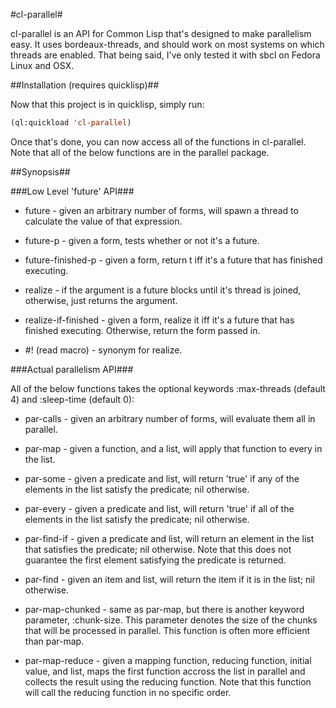 #cl-parallel#

cl-parallel is an API for Common Lisp that's designed to make parallelism easy.
It uses bordeaux-threads, and should work on most systems on which threads are
enabled. That being said, I've only tested it with sbcl on Fedora Linux and
OSX.

##Installation (requires quicklisp)##

Now that this project is in quicklisp, simply run:
```lisp
(ql:quickload 'cl-parallel)
```

Once that's done, you can now access all of the functions in cl-parallel. Note
that all of the below functions are in the parallel package.

##Synopsis##

###Low Level 'future' API###

* future - given an arbitrary number of forms, will spawn a thread to calculate
the value of that expression.

* future-p - given a form, tests whether or not it's a future.

* future-finished-p - given a form, return t iff it's a future that has
finished executing.

* realize - if the argument is a future blocks until it's thread is
joined, otherwise, just returns the argument.

* realize-if-finished - given a form, realize it iff it's a future that has
finished executing. Otherwise, return the form passed in.

* \#! (read macro) - synonym for realize.

###Actual parallelism API###

All of the below functions takes the optional keywords :max-threads (default 4)
and :sleep-time (default 0):

* par-calls - given an arbitrary number of forms, will evaluate them all in
parallel.

* par-map - given a function, and a list, will apply that function to every
in the list.

* par-some - given a predicate and list, will return 'true' if any of the
elements in the list satisfy the predicate; nil otherwise.

* par-every - given a predicate and list, will return 'true' if all of the
elements in the list satisfy the predicate; nil otherwise.

* par-find-if - given a predicate and list, will return an element in the list
that satisfies the predicate; nil otherwise. Note that this does not guarantee
the first element satisfying the predicate is returned.

* par-find - given an item and list, will return the item if it is in
the list; nil otherwise.

* par-map-chunked - same as par-map, but there is another keyword  parameter,
:chunk-size. This parameter denotes the size of the chunks that will be
processed in parallel. This function is often more efficient than par-map.

* par-map-reduce - given a mapping function, reducing function, initial
value, and list, maps the first function accross the list in parallel and
collects the result using the reducing function. Note that this function will
call the reducing function in no specific order.
